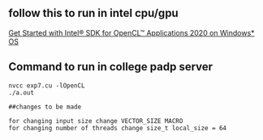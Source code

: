 ## follow this to run in intel cpu/gpu
[Get Started with Intel® SDK for OpenCL™ Applications 2020 on Windows* OS](https://www.intel.com/content/www/us/en/developer/articles/guide/sdk-for-opencl-2020-gsg-windows-os.html)
## Command to run in college padp server
```console
nvcc exp7.cu -lOpenCL
./a.out

##changes to be made

for changing input size change VECTOR_SIZE MACRO
for changing number of threads change size_t local_size = 64
```
